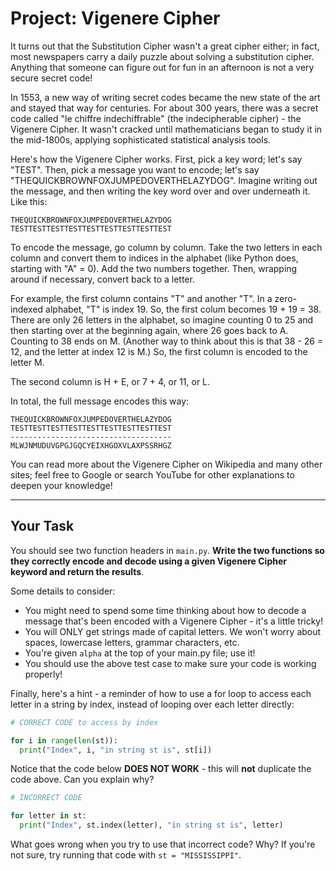 # Project: Vigenere Cipher
It turns out that the Substitution Cipher wasn't a great cipher either; in fact, most newspapers carry a daily puzzle about solving a substitution cipher.  Anything that someone can figure out for fun in an afternoon is not a very secure secret code!

In 1553, a new way of writing secret codes became the new state of the art and stayed that way for centuries.  For about 300 years, there was a secret code called "le chiffre indechiffrable" (the indecipherable cipher) - the Vigenere Cipher.  It wasn't cracked until mathematicians began to study it in the mid-1800s, applying sophisticated statistical analysis tools.

Here's how the Vigenere Cipher works.  First, pick a key word; let's say "TEST".  Then, pick a message you want to encode; let's say "THEQUICKBROWNFOXJUMPEDOVERTHELAZYDOG".  Imagine writing out the message, and then writing the key word over and over underneath it.  Like this:

```
THEQUICKBROWNFOXJUMPEDOVERTHELAZYDOG
TESTTESTTESTTESTTESTTESTTESTTESTTEST
```
To encode the message, go column by column.  Take the two letters in each column and convert them to indices in the alphabet (like Python does, starting with "A" = 0).  Add the two numbers together.  Then, wrapping around if necessary, convert back to a letter.

For example, the first column contains "T" and another "T".  In a zero-indexed alphabet, "T" is index 19.  So, the first colum becomes 19 + 19 = 38.  There are only 26 letters in the alphabet, so imagine counting 0 to 25 and then starting over at the beginning again, where 26 goes back to A.  Counting to 38 ends on M.  (Another way to think about this is that 38 - 26 = 12, and the letter at index 12 is M.)  So, the first column is encoded to the letter M.

The second column is H + E, or 7 + 4, or 11, or L.

In total, the full message encodes this way:

```
THEQUICKBROWNFOXJUMPEDOVERTHELAZYDOG
TESTTESTTESTTESTTESTTESTTESTTESTTEST
------------------------------------
MLWJNMUDUVGPGJGQCYEIXHGOXVLAXPSSRHGZ
```
You can read more about the Vigenere Cipher on Wikipedia and many other sites; feel free to Google or search YouTube for other explanations to deepen your knowledge!

---

## Your Task
You should see two function headers in `main.py`.  **Write the two functions so they correctly encode and decode using a given Vigenere Cipher keyword and return the results**.

Some details to consider:
- You might need to spend some time thinking about how to decode a message that's been encoded with a Vigenere Cipher - it's a little tricky!
- You will ONLY get strings made of capital letters.  We won't worry about spaces, lowercase letters, grammar characters, etc.
- You're given `alpha` at the top of your main.py file; use it!
- You should use the above test case to make sure your code is working properly!

Finally, here's a hint - a reminder of how to use a for loop to access each letter in a string by index, instead of looping over each letter directly:
```python
# CORRECT CODE to access by index

for i in range(len(st)):
  print("Index", i, "in string st is", st[i])
```

Notice that the code below **DOES NOT WORK** - this will **not** duplicate the code above.  Can you explain why?

```python
# INCORRECT CODE

for letter in st:
  print("Index", st.index(letter), "in string st is", letter)
```
What goes wrong when you try to use that incorrect code?  Why?  If you're not sure, try running that code with `st = "MISSISSIPPI"`.
  